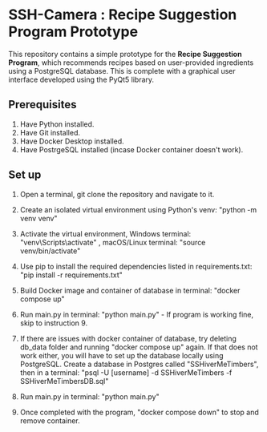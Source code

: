 # SSH-Camera : Recipe Suggestion Program Prototype

This repository contains a simple prototype for the **Recipe Suggestion Program**, which recommends recipes based on user-provided ingredients using a PostgreSQL database. This is complete with a graphical  user interface developed using the PyQt5 library.

## Prerequisites

1. Have Python installed.
2. Have Git installed.
3. Have Docker Desktop installed.
4. Have PostrgeSQL installed (incase Docker container doesn't work).

## Set up
1. Open a terminal, git clone the repository and navigate to it.
2. Create an isolated virtual environment using Python's venv: "python -m venv venv"
3. Activate the virtual environment, Windows terminal: "venv\Scripts\activate" , macOS/Linux terminal: "source venv/bin/activate"
4. Use pip to install the required dependencies listed in requirements.txt: "pip install -r requirements.txt"

   
1. Build Docker image and container of database in terminal: "docker compose up"
2. Run main.py in terminal: "python main.py" - If program is working fine, skip to instruction 9.
3. If there are issues with docker container of database, try deleting db_data folder and running "docker compose up" again. If that does not work either, you will have to set up the database locally using PostgreSQL. Create a database in Postgres called "SSHiverMeTimbers", then in a terminal: "psql -U [username] -d SSHiverMeTimbers -f SSHiverMeTimbersDB.sql"
4. Run main.py in terminal: "python main.py"
5. Once completed with the program, "docker compose down" to stop and remove container.


